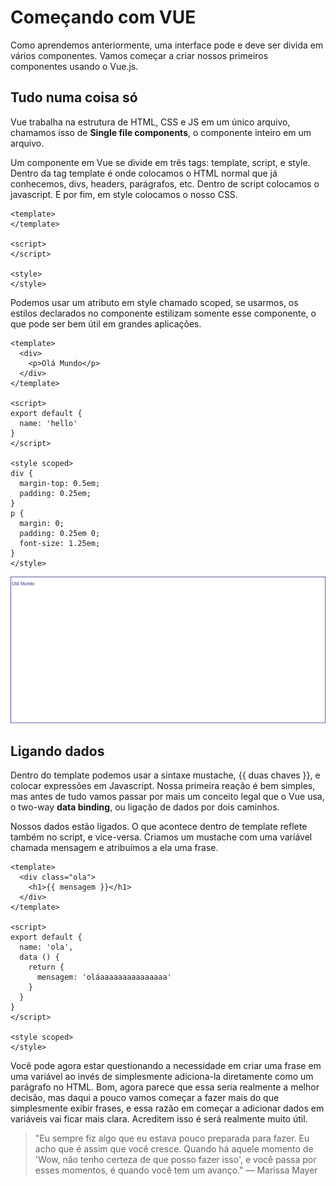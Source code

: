# Começando com VUE

Como aprendemos anteriormente, uma interface pode e deve ser divida em vários componentes. Vamos começar a criar nossos primeiros componentes usando o Vue.js.

## Tudo numa coisa só

Vue trabalha na estrutura de HTML, CSS e JS em um único arquivo, chamamos isso de **Single file components**, o componente inteiro em um arquivo.

Um componente em Vue se divide em três tags: template, script, e style. Dentro da tag template é onde colocamos o HTML normal que já conhecemos, divs, headers, parágrafos, etc. Dentro de script colocamos o javascript. E por fim, em style colocamos o nosso CSS.

```vue
<template>
</template>

<script>
</script>

<style>
</style>
```

Podemos usar um atributo em style chamado scoped, se usarmos, os estilos declarados no componente estilizam somente esse componente, o que pode ser bem útil em grandes aplicações.

```vue
<template>
  <div>
    <p>Olá Mundo</p>
  </div>
</template>

<script>
export default {
  name: 'hello'
}
</script>

<style scoped>
div {
  margin-top: 0.5em;
  padding: 0.25em;
}
p {
  margin: 0;
  padding: 0.25em 0;
  font-size: 1.25em;
}
</style>
```
![olavue](assets/01.png)

## Ligando dados
  
Dentro do template podemos usar a sintaxe mustache, {{ duas chaves }}, e colocar expressões em Javascript. Nossa primeira reação é bem simples, mas antes de tudo vamos passar por mais um conceito legal que o Vue usa, o two-way **data binding**, ou ligação de dados por dois caminhos.

Nossos dados estão ligados. O que acontece dentro de template reflete também no script, e vice-versa. Criamos um mustache com uma varíável chamada mensagem e atribuímos a ela uma frase.

```vue
<template>
  <div class="ola">
    <h1>{{ mensagem }}</h1>
  </div>
</template>

<script>
export default {
  name: 'ola',
  data () {
    return {
      mensagem: 'oláaaaaaaaaaaaaaaa'
    }
  }
}
</script>

<style scoped>
</style>
```

Você pode agora estar questionando a necessidade em criar uma frase em uma variável ao invés de simplesmente adiciona-la diretamente como um parágrafo no HTML. Bom, agora parece que essa seria realmente a melhor decisão, mas daqui a pouco vamos começar a fazer mais do que simplesmente exibir frases, e essa razão em começar a adicionar dados em variáveis vai ficar mais clara. Acreditem isso é será realmente muito útil.

> "Eu sempre fiz algo que eu estava pouco preparada para fazer. Eu acho que é assim que você cresce. Quando há aquele momento de 'Wow, não tenho certeza de que posso fazer isso', e você passa por esses momentos, é quando você tem um avanço."
> — Marissa Mayer
